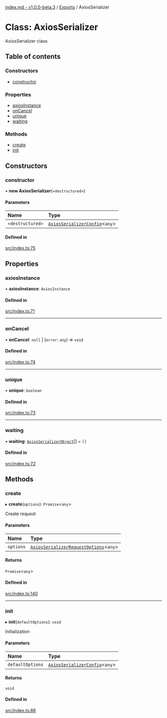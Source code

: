 [index.md - v1.0.0-beta.3](../README.md) / [Exports](../modules.md) / AxiosSerializer

# Class: AxiosSerializer

AxiosSerializer class

## Table of contents

### Constructors

- [constructor](AxiosSerializer.md#constructor)

### Properties

- [axiosInstance](AxiosSerializer.md#axiosinstance)
- [onCancel](AxiosSerializer.md#oncancel)
- [unique](AxiosSerializer.md#unique)
- [waiting](AxiosSerializer.md#waiting)

### Methods

- [create](AxiosSerializer.md#create)
- [init](AxiosSerializer.md#init)

## Constructors

### constructor

• **new AxiosSerializer**(`«destructured»`)

#### Parameters

| Name             | Type                                                                      |
| :--------------- | :------------------------------------------------------------------------ |
| `«destructured»` | [`AxiosSerializerConfig`](../interfaces/AxiosSerializerConfig.md)<`any`\> |

#### Defined in

[src/index.ts:75](https://github.com/saqqdy/axios-serializer/blob/ac75641/src/index.ts#L75)

## Properties

### axiosInstance

• **axiosInstance**: `AxiosInstance`

#### Defined in

[src/index.ts:71](https://github.com/saqqdy/axios-serializer/blob/ac75641/src/index.ts#L71)

---

### onCancel

• **onCancel**: `null` \| (`error`: `any`) => `void`

#### Defined in

[src/index.ts:74](https://github.com/saqqdy/axios-serializer/blob/ac75641/src/index.ts#L74)

---

### unique

• **unique**: `boolean`

#### Defined in

[src/index.ts:73](https://github.com/saqqdy/axios-serializer/blob/ac75641/src/index.ts#L73)

---

### waiting

• **waiting**: [`AxiosSerializerObject`](../interfaces/AxiosSerializerObject.md)[] = `[]`

#### Defined in

[src/index.ts:72](https://github.com/saqqdy/axios-serializer/blob/ac75641/src/index.ts#L72)

## Methods

### create

▸ **create**(`options`): `Promise`<`any`\>

Create request

#### Parameters

| Name      | Type                                                                                      |
| :-------- | :---------------------------------------------------------------------------------------- |
| `options` | [`AxiosSerializerRequestOptions`](../interfaces/AxiosSerializerRequestOptions.md)<`any`\> |

#### Returns

`Promise`<`any`\>

#### Defined in

[src/index.ts:140](https://github.com/saqqdy/axios-serializer/blob/ac75641/src/index.ts#L140)

---

### init

▸ **init**(`defaultOptions`): `void`

Initialization

#### Parameters

| Name             | Type                                                                      |
| :--------------- | :------------------------------------------------------------------------ |
| `defaultOptions` | [`AxiosSerializerConfig`](../interfaces/AxiosSerializerConfig.md)<`any`\> |

#### Returns

`void`

#### Defined in

[src/index.ts:86](https://github.com/saqqdy/axios-serializer/blob/ac75641/src/index.ts#L86)
